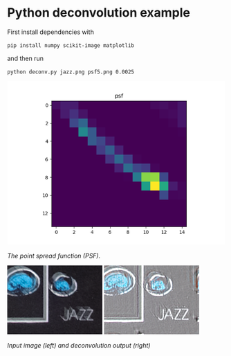 # Python deconvolution example


First install dependencies with

	pip install numpy scikit-image matplotlib
	
and then run

	python deconv.py jazz.png psf5.png 0.0025

![](psfplot.png)

*The point spread function (PSF).*

![](jazz.png)
![](out.png)

*Input image (left) and deconvolution output (right)*




